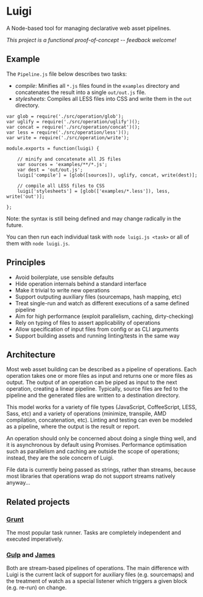 Luigi
=====

A Node-based tool for managing declarative web asset pipelines.

*This project is a functional proof-of-concept -- feedback welcome!*

## Example

The `Pipeline.js` file below describes two tasks:

- *compile*: Minifies all `*.js` files found in the `examples`
  directory and concatenates the result into a single `out/out.js` file.
- *stylesheets*: Compiles all LESS files into CSS and write
  them in the `out` directory.

```
var glob = require('./src/operation/glob');
var uglify = require('./src/operation/uglify')();
var concat = require('./src/operation/concat')();
var less = require('./src/operation/less')();
var write = require('./src/operation/write');

module.exports = function(luigi) {

    // minify and concatenate all JS files
    var sources = 'examples/**/*.js';
    var dest = 'out/out.js';
    luigi['compile'] = [glob([sources]), uglify, concat, write(dest)];

    // compile all LESS files to CSS
    luigi['stylesheets'] = [glob(['examples/*.less']), less, write('out')];

};
```

Note: the syntax is still being defined and may change radically in
the future.

You can then run each individual task with `node luigi.js <task>` or
all of them with `node luigi.js`.


## Principles

- Avoid boilerplate, use sensible defaults
- Hide operation internals behind a standard interface
- Make it trivial to write new operations
- Support outputing auxiliary files (sourcemaps, hash mapping, etc)
- Treat single-run and watch as different executions of a same defined pipeline
- Aim for high performance (exploit parallelism, caching, dirty-checking)
- Rely on typing of files to assert applicability of operations
- Allow specification of input files from config or as CLI arguments
- Support building assets and running linting/tests in the same way


## Architecture

Most web asset building can be described as a pipeline of operations.
Each operation takes one or more files as input and returns one or
more files as output.  The output of an operation can be piped as
input to the next operation, creating a linear pipeline.  Typically,
source files are fed to the pipeline and the generated files are
written to a destination directory.

This model works for a variety of file types (JavaScript,
CoffeeScript, LESS, Sass, etc) and a variety of operations (minimize,
transpile, AMD compilation, concatenation, etc).  Linting and testing
can even be modeled as a pipeline, where the output is the result or
report.

An operation should only be concerned about doing a single thing well,
and it is asynchronous by default using Promises.  Performance
optimisation such as parallelism and caching are outside the scope of
operations; instead, they are the sole concern of Luigi.

File data is currently being passed as strings, rather than streams,
because most libraries that operations wrap do not support streams
natively anyway...


## Related projects

### [Grunt](http://gruntjs.com/)

The most popular task runner.  Tasks are completely independent and
executed imperatively.

### [Gulp](https://github.com/wearefractal/gulp) and [James](https://github.com/leonidas/james.js)

Both are stream-based pipelines of operations.  The main difference
with Luigi is the current lack of support for auxiliary files
(e.g. sourcemaps) and the treatment of watch as a special listener
which triggers a given block (e.g. re-run) on change.
